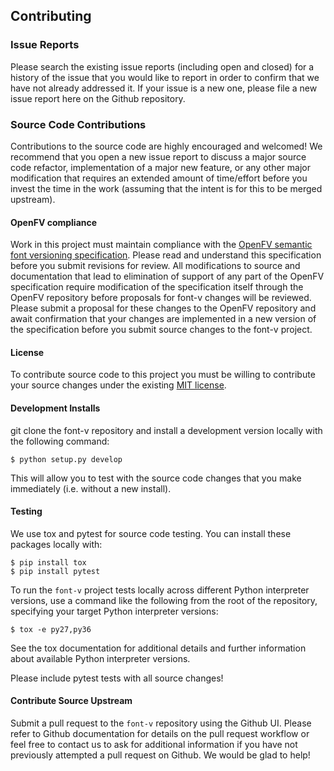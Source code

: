 ## Contributing

### Issue Reports

Please search the existing issue reports (including open and closed) for a history of the issue that you would like to report in order to confirm that we have not already addressed it.  If your issue is a new one, please file a new issue report here on the Github repository.


### Source Code Contributions

Contributions to the source code are highly encouraged and welcomed!  We recommend that you open a new issue report to discuss a major source code refactor, implementation of a major new feature, or any other major modification that requires an extended amount of time/effort before you invest the time in the work (assuming that the intent is for this to be merged upstream).

#### OpenFV compliance

Work in this project must maintain compliance with the [OpenFV semantic font versioning specification](https://github.com/openfv/openfv).  Please read and understand this specification before you submit revisions for review.  All modifications to source and documentation that lead to elimination of support of any part of the OpenFV specification require modification of the specification itself through the OpenFV repository before proposals for font-v changes will be reviewed.  Please submit a proposal for these changes to the OpenFV repository and await confirmation that your changes are implemented in a new version of the specification before you submit source changes to the font-v project.

#### License

To contribute source code to this project you must be willing to contribute your source changes under the existing [MIT license](https://github.com/source-foundry/font-v/blob/master/docs/LICENSE).

#### Development Installs

git clone the font-v repository and install a development version locally with the following command:

```
$ python setup.py develop
```

This will allow you to test with the source code changes that you make immediately (i.e. without a new install).

#### Testing

We use tox and pytest for source code testing.  You can install these packages locally with:

```
$ pip install tox
$ pip install pytest
```

To run the `font-v` project tests locally across different Python interpreter versions, use a command like the following from the root of the repository, specifying your target Python interpreter versions:

```
$ tox -e py27,py36
```

See the tox documentation for additional details and further information about available Python interpreter versions.

Please include pytest tests with all source changes!

#### Contribute Source Upstream

Submit a pull request to the `font-v` repository using the Github UI.  Please refer to Github documentation for details on the pull request workflow or feel free to contact us to ask for additional information if you have not previously attempted a pull request on Github.  We would be glad to help!
